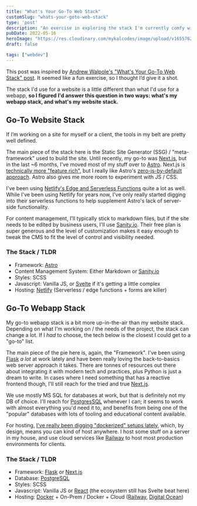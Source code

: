 ```yaml
---
title: "What's Your Go-To Web Stack"
customSlug: "whats-your-goto-web-stack"
type: 'post'
description: "An exercise in exploring the stack I'm currently comfy with."
pubDate: 2022-05-16
heroImage: "https://res.cloudinary.com/mykalcodes/image/upload/v1655762856/Mykal%20Codes/goto-web-stack.webp"
draft: false

tags: ["webdev"]
---
```


This post was inspired by [Andrew Walpole's "What's Your Go-To Web Stack" post](https://andrewwalpole.com/blog/whats-your-go-to-web-stack/). It seemed like a fun exercise, so I thought I’d give it a shot.

The stack I'd use for a website is a little different than what I'd use for a webapp, **so I figured I'd answer this question in two ways: what's my webapp stack, and what's my website stack.**

## Go-To Website Stack

If I’m working on a site for myself or a client, the tools in my belt are pretty well defined.

The main piece of the stack here is the Static Site Generator (SSG) / "meta-framework" used to build the site. Until recently, my go-to was [Next.js](https://nextjs.org/), but in the last ~6 months, I've moved most of my stuff over to [Astro](https://astro.build/). Next.js is [technically more "feature rich"](https://nextjs.org/docs/getting-started), but I really like Astro's [zero-js-by-default approach](https://docs.astro.build/en/core-concepts/partial-hydration/). Astro also gives me more room to experiment with JS / CSS.

I've been using [Netlify's Edge and Serverless Functions](https://www.netlify.com/products/functions/) quite a lot as well. While I've been using Netlify for years now, I've only really started digging into their serverless functions to help supplement Astro's lack of server-side functionality.

For content management, I'll typically stick to markdown files, but if the site needs to be edited by business users, I'll use [Sanity.io](https://www.sanity.io/). Their free plan is super generous and the level of customization makes it easy enough to tweak the CMS to fit the level of control and visibility needed.

### The Stack / TLDR

- Framework: [Astro](https://astro.build/)
- Content Management System: Either Markdown or [Sanity.io](https://sanity.io/)
- Styles: SCSS
- Javascript: Vanilla JS, or [Svelte](https://svelte.dev/) if it's getting a little complex
- Hosting: [Netlify](https://www.netlify.com/) (Serverless / edge functions + forms are killer)

## Go-To Webapp Stack

My go-to webapp stack is a bit more up-in-the-air than my website stack. Depending on what I'm working on / the needs of the project, the stack can change a lot. If I _had_ to choose, the tech below is the closest I could get to a "go-to" list.

The main piece of the pie here is, again, the "Framework". I've been using [Flask](https://flask.palletsprojects.com/en/2.1.x/) _a lot_ at work lately and have been really loving the back-to-basics web server approach it takes. There are tonnes of resources out there about integrating it with modern tech and practices, plus Python is just a dream to write. In cases where I need something that has a reactive frontend though, I'll still reach for the tried and true [Next.js](https://nextjs.org/).

We use mostly MS SQL for databases at work, but that is definitely not my DB of choice. I'll reach for [PostgresSQL](https://www.postgresql.org/) whenever I can; it seems to work with almost everything you'd need it to, and benefits from being one of the "popular" databases with lots of tooling and educational content available.

For hosting, [I've really been digging "dockerized" setups lately](https://mykal.codes/posts/docker-rocks/), which, by design, means you can kind of host anywhere. I host some stuff on a server in my house, and use cloud services like [Railway](https://railway.app/) to host most production environments for clients.

### The Stack / TLDR

- Framework: [Flask](https://flask.palletsprojects.com/en/2.1.x/) or [Next.js](https://nextjs.org/)
- Database: [PostgreSQL](https://www.postgresql.org/)
- Styles: SCSS
- Javascript: Vanilla JS or [React](https://reactjs.org/) (the ecosystem still has Svelte beat here)
- Hosting: [Docker](https://www.docker.com/) + On-Prem / Docker + Cloud ([Railway](https://railway.app/), [Digital Ocean](https://www.digitalocean.com/))
